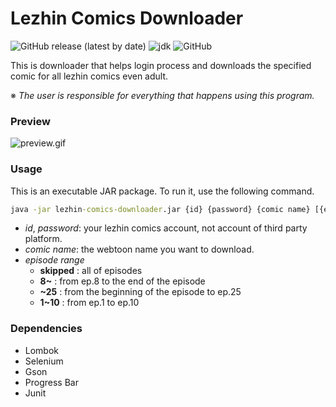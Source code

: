 # Lezhin Comics Downloader

![GitHub release (latest by date)](https://img.shields.io/github/v/release/imsejin/lezhin-comics-downloader) ![jdk](https://img.shields.io/badge/jdk-8-orange) ![GitHub](https://img.shields.io/github/license/imsejin/lezhin-comics-downloader)

This is downloader that helps login process and downloads the specified comic for all lezhin comics even adult.

※ *The user is responsible for everything that happens using this program.*



### Preview

![preview.gif](https://user-images.githubusercontent.com/46176032/82747023-5ef38f00-9dd0-11ea-9f42-18f744fb50a9.gif)



### Usage

This is an executable JAR package. To run it, use the following command.

```cmd
java -jar lezhin-comics-downloader.jar {id} {password} {comic name} [{episode range}]
```

- *id*, *password*: your lezhin comics account, not account of third party platform.
- *comic name*: the webtoon name you want to download.
- *episode range*
  - __skipped__ : all of episodes
  - __8~__ : from ep.8 to the end of the episode
  - __~25__ : from the beginning of the episode to ep.25
  - __1~10__ : from ep.1 to ep.10



### Dependencies

- Lombok
- Selenium
- Gson
- Progress Bar
- Junit





